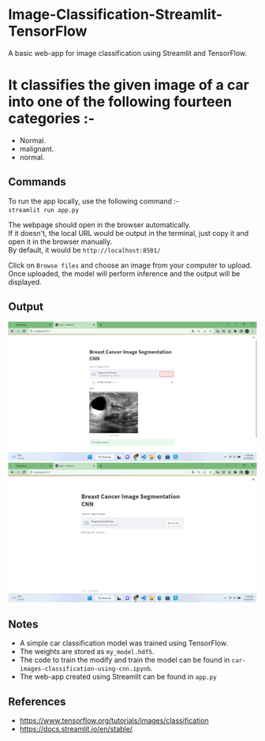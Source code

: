 # Image-Classification-Streamlit-TensorFlow
A basic web-app for image classification using Streamlit and TensorFlow.

# It classifies the given image of a car into one of the following fourteen categories :-  
* Normal.
* malignant.
* normal.

## Commands

To run the app locally, use the following command :-  
`streamlit run app.py`  

The webpage should open in the browser automatically.  
If it doesn't, the local URL would be output in the terminal, just copy it and open it in the browser manually.  
By default, it would be `http://localhost:8501/`  

Click on `Browse files` and choose an image from your computer to upload.  
Once uploaded, the model will perform inference and the output will be displayed.  

## Output

<img src ='misc/sample_home_page.jpeg' width = 700>  

<img src ='misc/sample_output.jpeg' width = 700>


## Notes
* A simple car classification model was trained using TensorFlow.  
* The weights are stored as `my_model.hdf5`.  
* The code to train the modify and train the model can be found in `car-images-classification-using-cnn.ipynb`.  
* The web-app created using Streamlit can be found in `app.py`


## References

* https://www.tensorflow.org/tutorials/images/classification
* https://docs.streamlit.io/en/stable/
